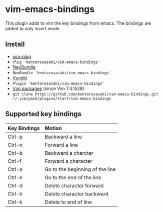 # vim-emacs-bindings
This plugin adds to vim the key bindings from emacs. The bindings are added to only insert mode.

## Install
*  [vim-plug](https://github.com/junegunn/vim-plug)
  * `Plug 'kentarosasaki/vim-emacs-bindings'`
*  [NeoBundle](https://github.com/Shougo/neobundle.vim)
  * `NeoBundle 'kentarosasaki/vim-emacs-bindings'`
*  [Vundle](https://github.com/gmarik/vundle)
  * `Plugin 'kentarosasaki/vim-emacs-bindings'`
*  [Vim packages](http://vimhelp.appspot.com/repeat.txt.html#packages) (since Vim 7.4.1528)
  * `git clone https://github.com/kentarosasaki/vim-emacs-bindings.git ~/.vim/pack/plugins/start/vim-emacs-bindings`

## Supported key bindings

| Key Bindings | Motion                          |
|:-------------|:--------------------------------|
| Ctrl-p       | Backward a line                 |
| Ctrl-n       | Forward a line                  |
| Ctrl-b       | Backward a charcter             |
| Ctrl-f       | Forward a character             |
| Ctrl-a       | Go to the beginning of the line |
| Ctrl-e       | Go to the end of the line       |
| Ctrl-d       | Delete character forward        |
| Ctrl-h       | Delete character backward       |
| Ctrl-k       | Delete to end of line           |

